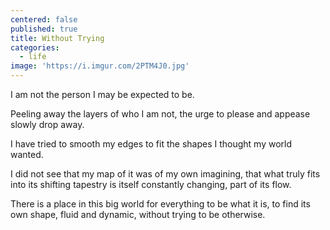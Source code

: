 ```yaml
---
centered: false
published: true
title: Without Trying
categories:
  - life
image: 'https://i.imgur.com/2PTM4J0.jpg'
---
```

I am not the person 
I may be expected to be. 

Peeling away the layers 
of who I am not, 
the urge to please 
and appease 
slowly drop away. 

I have tried 
to smooth my edges 
to fit the shapes 
I thought 
my world wanted. 

I did not see 
that my map of it 
was of my own imagining, 
that what truly fits 
into its shifting tapestry
is itself constantly changing,
part of its flow.

There is a place
in this big world
for everything
to be what it is,
to find its own shape,
fluid and dynamic,
without trying
to be otherwise.
